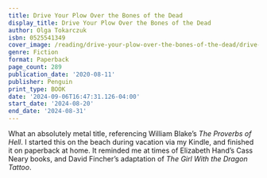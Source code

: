 ```yaml
---
title: Drive Your Plow Over the Bones of the Dead
display_title: Drive Your Plow Over the Bones of the Dead
author: Olga Tokarczuk
isbn: 0525541349
cover_image: /reading/drive-your-plow-over-the-bones-of-the-dead/drive-your-plow-over-the-bones-of-the-dead.jpg
genre: Fiction
format: Paperback
page_count: 289
publication_date: '2020-08-11'
publisher: Penguin
print_type: BOOK
date: '2024-09-06T16:47:31.126-04:00'
start_date: '2024-08-20'
end_date: '2024-08-31'
---
```


What an absolutely metal title, referencing William Blake’s *The Proverbs of Hell*. I started this on the beach during vacation via my Kindle, and finished it on paperback at home. It reminded me at times of Elizabeth Hand’s Cass Neary books, and David Fincher’s adaptation of *The Girl With the Dragon Tattoo*.
